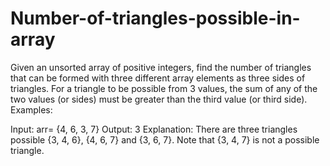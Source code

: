 # Number-of-triangles-possible-in-array
Given an unsorted array of positive integers, find the number of triangles that can be formed with three different array elements as three sides of triangles. For a triangle to be possible from 3 values, the sum of any of the two values (or sides) must be greater than the third value (or third side).
Examples:

Input: arr= {4, 6, 3, 7}
Output: 3
Explanation: There are three triangles 
possible {3, 4, 6}, {4, 6, 7} and {3, 6, 7}. 
Note that {3, 4, 7} is not a possible triangle.  
